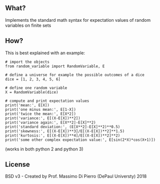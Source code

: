 ## What?

Implements the standard math syntax for expectation values of random variables on finite sets

## How?

This is best explained with an example:

```
# import the objects
from random_variable import RandomVariable, E
         
# define a universe for example the possible outcomes of a dice
dice = [1, 2, 3, 4, 5, 6]

# define one random variable
X = RandomVariable(dice)

# compute and print expectation values
print('mean:', E[X])
print('one minus mean:', E[1-X])
print('twice the mean:', E[X*2])
print('variance:', E[(X-E[X])**2])
print('variance again:', E[X**2]-E[X]**2)
print('standard deviation:', (E[X**2]-E[X]**2)**0.5)
print('skewness:', E[(X-E[X])**3]/E[(X-E[X])**2]**1.5)
print('kurtosis:', E[(X-E[X])**4]/E[(X-E[X])**2]**2)
print('some other complex expectation value:', E[sin(2*X)*cos(X+1)])
```

(works in both python 2 and python 3)

## License

BSD v3 - Created by Prof. Massimo Di Pierro (DePaul Universty) 2018

